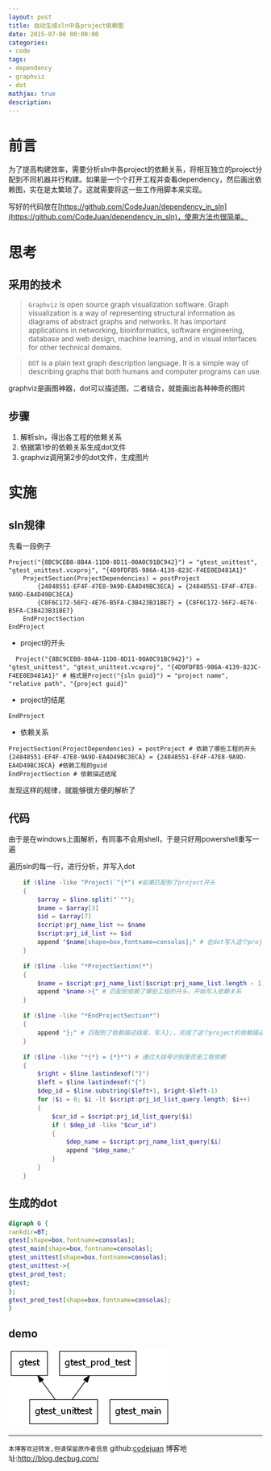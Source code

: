 ```yaml
---
layout: post
title: 自动生成sln中各project依赖图
date: 2015-07-06 00:00:00
categories:
- code
tags: 
- dependency
- graphviz
- dot
mathjax: true
description: 
---
```


# 前言

为了提高构建效率，需要分析sln中各project的依赖关系，将相互独立的project分配到不同机器并行构建。如果是一个个打开工程并查看dependency，然后画出依赖图，实在是太繁琐了。这就需要将这一些工作用脚本来实现。

写好的代码放在[https://github.com/CodeJuan/dependency_in_sln](https://github.com/CodeJuan/dependency_in_sln)，使用方法也很简单。

<!--more-->

# 思考

## 采用的技术

> `Graphviz` is open source graph visualization software. Graph visualization is a way of representing structural information as diagrams of abstract graphs and networks. It has important applications in networking, bioinformatics,  software engineering, database and web design, machine learning, and in visual interfaces for other technical domains.


> `DOT` is a plain text graph description language. It is a simple way of describing graphs that both humans and computer programs can use.

graphviz是画图神器，dot可以描述图，二者结合，就能画出各种神奇的图片

## 步骤

1. 解析sln，得出各工程的依赖关系
2. 依据第1步的依赖关系生成dot文件
3. graphviz调用第2步的dot文件，生成图片

# 实施

## sln规律
先看一段例子
```
Project("{8BC9CEB8-8B4A-11D0-8D11-00A0C91BC942}") = "gtest_unittest", "gtest_unittest.vcxproj", "{4D9FDFB5-986A-4139-823C-F4EE0ED481A1}"
	ProjectSection(ProjectDependencies) = postProject
		{24848551-EF4F-47E8-9A9D-EA4D49BC3ECA} = {24848551-EF4F-47E8-9A9D-EA4D49BC3ECA}
		{C8F6C172-56F2-4E76-B5FA-C3B423B31BE7} = {C8F6C172-56F2-4E76-B5FA-C3B423B31BE7}
	EndProjectSection
EndProject
```
- project的开头
```
  Project("{8BC9CEB8-8B4A-11D0-8D11-00A0C91BC942}") = "gtest_unittest", "gtest_unittest.vcxproj", "{4D9FDFB5-986A-4139-823C-F4EE0ED481A1}" # 格式是Project("{sln guid}") = "project name", "relative path", "{project guid}"
```
- project的结尾
```
EndProject
```
- 依赖关系
```
ProjectSection(ProjectDependencies) = postProject # 依赖了哪些工程的开头
{24848551-EF4F-47E8-9A9D-EA4D49BC3ECA} = {24848551-EF4F-47E8-9A9D-EA4D49BC3ECA} #依赖工程的guid
EndProjectSection # 依赖描述结尾
```

发现这样的规律，就能够很方便的解析了

## 代码
由于是在windows上面解析，有同事不会用shell，于是只好用powershell重写一遍

遍历sln的每一行，进行分析，并写入dot
```powershell
    if ($line -like "Project(`"{*") #如果匹配到了project开头
    {
        $array = $line.split("`"");
        $name = $array[3]
        $id = $array[7]
        $script:prj_name_list += $name
        $script:prj_id_list += $id
        append "$name[shape=box,fontname=consolas];" # 在dot写入这个project的描述
    }
```

``` powershell
	if ($line -like "*ProjectSection(*")
    {
        $name = $script:prj_name_list[$script:prj_name_list.length - 1]
        append "$name->{" # 匹配到依赖了哪些工程的开头，开始写入依赖关系
    }
```

``` powershell
	if ($line -like "*EndProjectSection*")
    {
        append "};" # 匹配到了依赖描述结尾，写入};，完成了这个project的依赖描述
    }
```

``` powershell
    if ($line -like "*{*} = {*}*") # 通过大括号识别是否是工程依赖
    {
        $right = $line.lastindexof("}")
        $left = $line.lastindexof("{")
        $dep_id = $line.substring($left+1, $right-$left-1)
        for ($i = 0; $i -lt $script:prj_id_list_query.length; $i++)
        {
            $cur_id = $script:prj_id_list_query[$i]
            if ( $dep_id -like "$cur_id")
            {
                $dep_name = $script:prj_name_list_query[$i]
                append "$dep_name;"
            }
        }
    }
```


## 生成的dot
``` dot
digraph G {
rankdir=BT;
gtest[shape=box,fontname=consolas];
gtest_main[shape=box,fontname=consolas];
gtest_unittest[shape=box,fontname=consolas];
gtest_unittest->{
gtest_prod_test;
gtest;
};
gtest_prod_test[shape=box,fontname=consolas];
}
```

## demo
![](https://github.com/CodeJuan/dependency_in_sln/raw/master/gtest.sln.png)

-----------------------

`本博客欢迎转发,但请保留原作者信息`
github:[codejuan](https://github.com/CodeJuan)
博客地址:http://blog.decbug.com/

